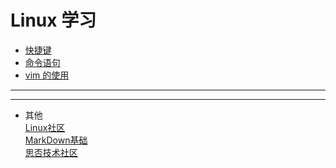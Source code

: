 # Linux 学习

- [快捷键](https://github.com/2501590635/Linux_leaning/wiki/%E5%85%B3%E4%BA%8E-ubuntu-%E7%9A%84%E5%B8%B8%E7%94%A8%E5%BF%AB%E6%8D%B7%E9%94%AE)
- [命令语句](https://github.com/2501590635/Linux_leaning/wiki/%E5%85%B3%E4%BA%8E-ubuntu-%E7%9A%84%E5%91%BD%E4%BB%A4)
- [vim 的使用](https://github.com/2501590635/Linux_leaning/wiki/vim-的使用)
***
***
- 其他<br>
[Linux社区](https://wiki.ubuntu.org.cn/Ubuntu%E6%A1%8C%E9%9D%A2%E5%85%A5%E9%97%A8%E6%8C%87%E5%8D%97)<br>
[MarkDown基础](https://github.com/max-studio/Git-and-MarkDown/blob/master/slides/MarkDown_Study.md#%E4%B9%9D%E4%BB%A3%E7%A0%81)<br>
[思否技术社区](https://segmentfault.com)<br>
